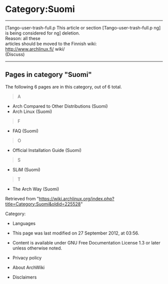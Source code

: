 Category:Suomi
==============

  ------------------------ ------------------------ ------------------------
  [Tango-user-trash-full.p This article or section  [Tango-user-trash-full.p
  ng]                      is being considered for  ng]
                           deletion.                
                           Reason: all these        
                           articles should be moved 
                           to the Finnish wiki:     
                           http://www.archlinux.fi/ 
                           wiki/                    
                           (Discuss)                
  ------------------------ ------------------------ ------------------------

Pages in category "Suomi"
-------------------------

The following 6 pages are in this category, out of 6 total.

> A

-   Arch Compared to Other Distributions (Suomi)
-   Arch Linux (Suomi)

> F

-   FAQ (Suomi)

> O

-   Official Installation Guide (Suomi)

> S

-   SLiM (Suomi)

> T

-   The Arch Way (Suomi)

Retrieved from
"https://wiki.archlinux.org/index.php?title=Category:Suomi&oldid=225528"

Category:

-   Languages

-   This page was last modified on 27 September 2012, at 03:56.
-   Content is available under GNU Free Documentation License 1.3 or
    later unless otherwise noted.
-   Privacy policy
-   About ArchWiki
-   Disclaimers
